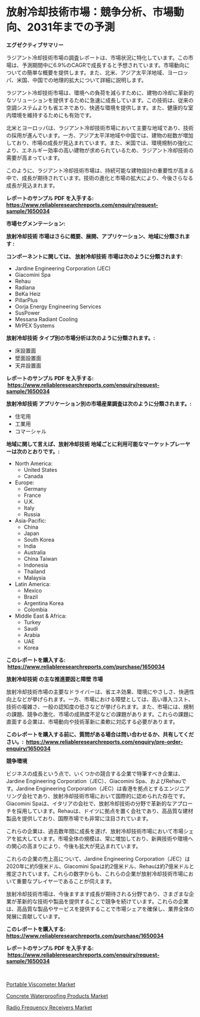 <p><h1>放射冷却技術市場：競争分析、市場動向、2031年までの予測</h1></p><p><strong>エグゼクティブサマリー</strong></p>
<p><p>ラジアント冷却技術市場の調査レポートは、市場状況に特化しています。この市場は、予測期間中に6.9%のCAGRで成長すると予想されています。市場動向についての簡単な概要を提供します。また、北米、アジア太平洋地域、ヨーロッパ、米国、中国での地理的拡大について詳細に説明します。</p><p>ラジアント冷却技術市場は、環境への負荷を減らすために、建物の冷却に革新的なソリューションを提供するために急速に成長しています。この技術は、従来の空調システムよりも省エネであり、快適な環境を提供します。また、健康的な室内環境を維持するためにも有効です。</p><p>北米とヨーロッパは、ラジアント冷却技術市場において主要な地域であり、技術の採用が進んでいます。一方、アジア太平洋地域や中国では、建物の総数が増加しており、市場の成長が見込まれています。また、米国では、環境規制の強化により、エネルギー効率の高い建物が求められているため、ラジアント冷却技術の需要が高まっています。</p><p>このように、ラジアント冷却技術市場は、持続可能な建物設計の重要性が高まる中で、成長が期待されています。技術の進化と市場の拡大により、今後さらなる成長が見込まれます。</p></p>
<p><strong>レポートのサンプル PDF を入手する: <a href="https://www.reliableresearchreports.com/enquiry/request-sample/1650034">https://www.reliableresearchreports.com/enquiry/request-sample/1650034</a></strong></p>
<p><strong>市場セグメンテーション:</strong></p>
<p><strong> 放射冷却技術 市場はさらに概要、展開、アプリケーション、地域に分類されます :</strong></p>
<p><strong>コンポーネントに関しては、 放射冷却技術 市場は次のように分類されます: &nbsp;</strong></p>
<p><ul><li>Jardine Engineering Corporation (JEC)</li><li>Giacomini Spa</li><li>Rehau</li><li>Radiana</li><li>BeKa Heiz</li><li>PillarPlus</li><li>Oorja Energy Engineering Services</li><li>SusPower</li><li>Messana Radiant Cooling</li><li>MrPEX Systems</li></ul></p>
<p><strong> 放射冷却技術 タイプ別の市場分析は次のように分類されます。:</strong></p>
<p><ul><li>床設置面</li><li>壁面設置面</li><li>天井設置面</li></ul></p>
<p><strong>レポートのサンプル PDF を入手する: &nbsp;<a href="https://www.reliableresearchreports.com/enquiry/request-sample/1650034">https://www.reliableresearchreports.com/enquiry/request-sample/1650034</a></strong></p>
<p><strong> 放射冷却技術 アプリケーション別の市場産業調査は次のように分類されます。:</strong></p>
<p><ul><li>住宅用</li><li>工業用</li><li>コマーシャル</li></ul></p>
<p><strong>地域に関して言えば、放射冷却技術 地域ごとに利用可能なマーケットプレーヤーは次のとおりです。:</strong></p>
<p><ul>
    <li>
        North America:
        <ul>
            <li>United States</li>
            <li>Canada</li>
        </ul>
    </li>
    <li>
        Europe:
        <ul>
            <li>Germany</li>
            <li>France</li>
            <li>U.K.</li>
            <li>Italy</li>
            <li>Russia</li>
        </ul>
    </li>
    <li>
        Asia-Pacific:
        <ul>
            <li>China</li>
            <li>Japan</li>
            <li>South Korea</li>
            <li>India</li>
            <li>Australia</li>
            <li>China Taiwan</li>
            <li>Indonesia</li>
            <li>Thailand</li>
            <li>Malaysia</li>
        </ul>
    </li>
    <li>
        Latin America:
        <ul>
            <li>Mexico</li>
            <li>Brazil</li>
            <li>Argentina Korea</li>
            <li>Colombia</li>
        </ul>
    </li>
    <li>
        Middle East & Africa:
        <ul>
            <li>Turkey</li>
            <li>Saudi</li>
            <li>Arabia</li>
            <li>UAE</li>
            <li>Korea</li>
        </ul>
    </li>
    </ul></p>
<p><strong>このレポートを購入する: &nbsp;<a href="https://www.reliableresearchreports.com/purchase/1650034">https://www.reliableresearchreports.com/purchase/1650034</a></strong></p>
<p><strong>放射冷却技術 の主な推進要因と障壁 市場</strong></p>
<p><p>放射冷却技術市場の主要なドライバーは、省エネ効果、環境にやさしさ、快適性向上などが挙げられます。一方、市場における障壁としては、高い導入コスト、技術の複雑さ、一般の認知度の低さなどが挙げられます。また、市場には、規制の課題、競争の激化、市場の成熟度不足などの課題があります。これらの課題に直面する企業は、市場動向や技術革新に柔軟に対応する必要があります。</p></p>
<p><strong>このレポートを購入する前に、質問がある場合は問い合わせるか、共有してください。:&nbsp; <a href="https://www.reliableresearchreports.com/enquiry/pre-order-enquiry/1650034">https://www.reliableresearchreports.com/enquiry/pre-order-enquiry/1650034</a></strong></p>
<p><strong>競争環境</strong></p>
<p><p>ビジネスの成長という点で、いくつかの競合する企業で特筆すべき企業は、Jardine Engineering Corporation（JEC）、Giacomini Spa、およびRehauです。Jardine Engineering Corporation（JEC）は香港を拠点とするエンジニアリング会社であり、放射冷却技術市場において国際的に認められた存在です。Giacomini Spaは、イタリアの会社で、放射冷却技術の分野で革新的なアプローチを採用しています。Rehauは、ドイツに拠点を置く会社であり、高品質な建材製品を提供しており、国際市場でも非常に注目されています。</p><p>これらの企業は、過去数年間に成長を遂げ、放射冷却技術市場において市場シェアを拡大しています。市場全体の規模は、常に増加しており、新興技術や環境への関心の高まりにより、今後も拡大が見込まれています。</p><p>これらの企業の売上高について、Jardine Engineering Corporation（JEC）は2020年に約5億米ドル、Giacomini Spaは約2億米ドル、Rehauは約7億米ドルと推定されています。これらの数字からも、これらの企業が放射冷却技術市場において重要なプレイヤーであることが伺えます。</p><p>放射冷却技術市場は、今後ますます成長が期待される分野であり、さまざまな企業が革新的な技術や製品を提供することで競争を続けています。これらの企業は、高品質な製品やサービスを提供することで市場シェアを確保し、業界全体の発展に貢献しています。</p></p>
<p><strong>このレポートを購入する: &nbsp; <a href="https://www.reliableresearchreports.com/purchase/1650034">https://www.reliableresearchreports.com/purchase/1650034</a></strong></p>
<p><strong>レポートのサンプル PDF を入手する: &nbsp;<a href="https://www.reliableresearchreports.com/enquiry/request-sample/1650034">https://www.reliableresearchreports.com/enquiry/request-sample/1650034</a></strong><strong></strong></p>
<p>&nbsp;</p>
<p><p><a href="https://github.com/singletonthaxterkelliehr2df/Market-Research-Report-List-1/blob/main/portable-viscometer-market.md">Portable Viscometer Market</a></p><p><a href="https://valiant-lunge-8fe.notion.site/Concrete-Waterproofing-Products-Market-Research-Report-The-Key-To-Successful-Business-Strategy-Fore-6bb9fdce78ab4e899b6c9888f44cc45d">Concrete Waterproofing Products Market</a></p><p><a href="https://github.com/RichRobinson5/Market-Research-Report-List-4/blob/main/radio-frequency-receivers-market.md">Radio Frequency Receivers Market</a></p></p>